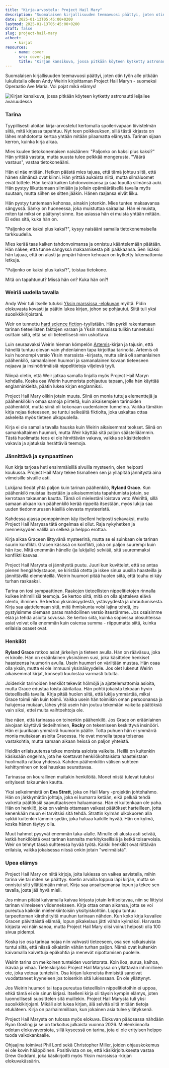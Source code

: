 ```yaml
---
title: "Kirja-arvostelu: Project Hail Mary"
description: "Suomalaisen kirjallisuuden teemavuosi päättyi, joten otin työn alle pitkään lukulistalla olleen, Andy Weirin kirjoittaman Project Hail Maryn - suomeksi Operaatio Ave Maria."
date: 2025-01-13T05:45:00+0200
lastmod: 2025-01-13T05:45:00+0200
draft: false
slug: project-hail-mary
aiheet:
    - kirjat
resources:
    - name: cover
      src: cover.jpg
      title: "Kirjan kansikuva, jossa pitkään köyteen kytketty astronautti leijailee avaruudessa"
---
```

Suomalaisen kirjallisuuden teemavuosi päättyi, joten otin työn alle pitkään lukulistalla olleen Andy Weirin kirjoittaman Project Hail Maryn - suomeksi Operaatio Ave Maria. Voi pojat mikä elämys!

<!--more-->

![Kirjan kansikuva, jossa pitkään köyteen kytketty astronautti leijailee avaruudessa](kansi.jpg)

### Tarina

Tyypillisesti aloitan kirja-arvostelut kertomalla spoilerivapaan tiivistelmän siitä, mitä kirjassa tapahtuu. Nyt teen poikkeuksen, sillä tästä kirjasta on lähes mahdotonta kertoa yhtään mitään pilaamatta elämystä. Tarinan sijaan kerron, kuinka kirja alkaa.

Mies kuulee tietokonemaisen naisäänen: "Paljonko on kaksi plus kaksi?" Hän yrittää vastata, mutta suusta tulee pelkkää mongerusta. "Väärä vastaus", vastaa tietokoneääni.

Hän ei näe mitään. Hetken päästä mies tajuaa, että tämä johtuu siitä, että hänen silmänsä ovat kiinni. Hän yrittää aukaista niitä, mutta silmäluomet eivät tottele. Hän kerää kaiken tahdonvoimansa ja saa lopulta silmänsä auki. Hän pystyy liikuttamaan silmiään ja jollain epämääräisellä tavalla myös suutaan, mutta siihen se sitten jääkin. Hänen raajansa eivät liiku.

Hän pystyy tuntemaan kehonsa, ainakin jotenkin. Mies tuntee makaavansa sängyssä. Sänky on huoneessa, joka muistuttaa sairaalaa. Hän ei muista, miten tai miksi on päätynyt sinne. Itse asiassa hän ei muista yhtään mitään. Ei edes sitä, kuka hän on.

"Paljonko on kaksi plus kaksi?", kysyy naisääni samalla tietokonemaisella tarkkuudella.

Mies kerää taas kaiken tahdonvoimansa ja onnistuu kääntelemään päätään. Hän näkee, että tunne sängyssä makaamisesta piti paikkaansa. Sen lisäksi hän tajuaa, että on alasti ja ympäri hänen kehoaan on kytketty lukemattomia letkuja.

"Paljonko on kaksi plus kaksi?", toistaa tietokone.

Mitä on tapahtunut? Missä hän on? Kuka hän on?!

### Weiriä uudella tavalla

Andy Weir tuli itselle tutuksi [Yksin marssissa -elokuvan](https://www.imdb.com/title/tt3659388/) myötä. Pidin elokuvasta kovasti ja päätin lukea kirjan, johon se pohjautui. Siitä tuli yksi suosikkikirjoistani.

Weir on tunnettu [hard science fiction](https://en.wikipedia.org/wiki/Hard_science_fiction)-tyylistään. Hän pyrkii rakentamaan tarinan tieteellisten faktojen varaan ja Yksin marssissa tulikin tunnetuksi osittain siitä, että se oli tieteellisesti niin uskottava.

Luin seuraavaksi Weirin hieman kömpelön [Artemis](https://finna.fi/Record/helmet.2390705?sid=4901603550)-kirjan ja tajusin, että hänellä tuntuu olevan vain yhdenlainen tapa kirjoittaa tarinoita. Artemis oli kuin huonompi versio Yksin marssista -kirjasta, mutta siinä oli samanlainen päähenkilö, samanlainen huumori ja samanalainen kovaan tieteeseen nojaava ja insinöörimäisiä nippelitietoja viljelevä tyyli.

Niinpä oletin, että Weir jatkaa samalla linjalla myös Project Hail Maryn kohdalla. Koska osa Weirin huumorista pohjautuu tapaan, jolla hän käyttää englanninkieltä, päätin lukea kirjan englanniksi.

Project Hail Mary olikin jotain muuta. Siinä on monia tuttuja elementtejä ja päähenkilökin omaa samoja piirteitä, kuin aikaisempien tarinoiden päähenkilöt, mutta siinä oli kokonaan uudenlainen tunnelma. Vaikka tämäkin kirja nojaa tieteeseen, se tuntui selkeältä fiktiolta, joka uskaltaa ottaa askeleita myös tieteen ulkopuolella.

Kirja ei ole samalla tavalla hauska kuin Weirin aikaisemmat teokset. Siinä on samankaltainen huumori, mutta Weir käyttää sitä paljon säästeliäämmin. Tästä huolimatta teos ei ole hirvittävän vakava, vaikka se käsitteleekin vakavia ja ajatuksia herättäviä teemoja.

### Jännittävä ja sympaattinen

Kun kirja tarjoaa heti ensimmäisillä sivuilla mysteerin, olen helposti koukussa. Project Hail Mary tekee tismalleen sen ja ylläpitää jännitystä aina viimeisille sivuille asti.

Lukijana tiedät yhtä paljon kuin tarinan päähenkilö, **Ryland Grace**. Kun päähenkilö muistaa itsestään ja aikaisemmista tapahtumista jotain, se kerrotaan takauman kautta. Tämä oli mielestäni loistava veto Weiriltä, sillä samaan aikaan kun päähenkilö kerää rippeitä itsestään, myös lukija saa uuden tiedonmurusen käsillä olevasta mysteeristä.

Kahdessa ajassa pomppiminen käy itselleni helposti sekavaksi, mutta Project Hail Maryssa tätä ongelmaa ei ollut. Raja nykyhetken ja menneisyyden välillä on selkeä ja helppo erottaa.

Kirja alkaa Graceen liittyvänä mysteerinä, mutta se ei suinkaan ole tarinan suurin konflikti. Gracen käsissä on konflikti, joka on paljon suurempi kuin hän itse. Mitä enemmän hänelle (ja lukijalle) selviää, sitä suuremmaksi konflikti kasvaa.

Project Hail Marysta ei jännitystä puutu. Juuri kun kuvittelet, että se antaa pienen hengähdystauon, se kiristää otetta ja iskee sinua uusilla haasteilla ja jännittävillä elementeillä. Weirin huumori pitää huolen siitä, että touhu ei käy turhan raskaaksi.

Tarina on tosi sympaattinen. Raakojen tieteellisten nippelitietojen rinnalla kulkee inhimillisiä teemoja. Se kertoo siitä, mitä on olla ajatteleva elävä olento, ihminen. Se kertoo yksinäisyydestä, ystävyydestä ja uhrautumisesta. Kirja saa ajattelemaan sitä, mitä ihmiskunta voisi lajina tehdä, jos pystyisimme olemaan paras mahdollinen versio itsestämme. Jos osaisimme elää ja tehdä asioita sovussa. Se kertoo siitä, kuinka sopivissa olosuhteissa asiat voivat olla enemmän kuin osiensa summa - riippumatta siitä, kuinka erilaisia osaset ovat.

### Henkilöt

**Ryland Grace** ratkoo asiat järkeilyn ja tieteen avulla. Hän on rääväsuu, joka ei kiroile. Hän on eräänlainen yksinäinen susi, joka käsittelee henkiset haasteensa huumorin avulla. Usein huumori on väriltään mustaa. Hän osaa olla yksin, mutta ei ole immuuni yksinäisyydelle. Jos olet lukenut Weirin aikaisemmat kirjat, konsepti kuulostaa varmasti tutulta.

Joidenkin tarinoiden henkilöt tekevät hölmöjä ja ajattelemattomia asioita, mutta Grace edustaa toista äärilaitaa. Hän pohtii jokaista tekoaan hyvin tieteellisellä tavalla. Kirja pitää huolen siitä, että lukija ymmärtää, miksi Grace toimii niin kuin toimii. Vaikka usein hän toimiikin oman persoonansa ja halujensa mukaan, lähes yhtä usein hän joutuu tekemään vaikeita päätöksiä vain siksi, ettei muita vaihtoehtoja ole.

Itse näen, että tarinassa on toinenkin päähenkilö. Jos Grace on eräänlainen aivojaan käyttävä tiedeihminen, **Rocky** on tekemiseen keskittyvä insinööri. Hän ei juurikaan ymmärrä huumorin päälle. Totta puhuen hän ei ymmärrä monia muitakaan asioita Gracessa. He ovat monella tapaa toisensa vastakohtia, mutta samaan aikaan heissä on paljon yhteistä.

Heidän erilaisuutensa tekee monista asioista vaikeita. Heillä on kuitenkin käsissään ongelma, jota he koettavat henkilökohtaisista haasteistaan huolimatta ratkoa yhdessä. Kahden päähenkilön välisen suhteen kehittyminen on tosi hauskaa seurattavaa.

Tarinassa on kourallinen muitakin henkilöitä. Monet niistä tulevat tutuksi erityisesti takaumien kautta.

Yksi selkeimmistä on **Eva Stratt**, joka on Hail Mary -projektin johtohahmo. Hän on järkkymätön johtaja, joka ei kumarra ketään, eikä pelkää tehdä vaikeita päätöksiä saavuttaakseen haluamansa. Hän ei kuitenkaan ole paha. Hän on henkilö, joka on valmis ottamaan vaikeat päätökset harteilleen, jotta kenenkään muun ei tarvitsisi sitä tehdä. Strattin kylmän ulkokuoren alla sykkii kuitenkin lämmin sydän, joka haluaa kaikille hyvää. Hän on kylmä, koska hänen täytyy olla.

Muut hahmot pysyvät enemmän taka-alalle. Minulle oli alusta asti selvää, ketkä henkilöistä ovat tarinan kannalta merkityksellisiä ja ketkä toisarvoisia. Weir on tehnyt tässä suhteessa hyvää työtä. Kaikki henkilöt ovat riittävän erilaisia, vaikka jokaisessa niissä onkin jotain "weirmäistä".

### Upea elämys

Project Hail Mary on niitä kirjoja, joita lukiessa on vaikea aavistella, mihin tarina vie tai miten se päättyy. Koetin arvailla loppua läpi kirjan, mutta se onnistui silti yllättämään minut. Kirja saa ansaitsemansa lopun ja tekee sen tavalla, josta jää hyvä mieli.

Jos minun pitäisi kaivamalla kaivaa kirjasta jotain kritisoitavaa, niin se liittyisi tarinan viimeiseen viidennekseen. Kirja ottaa oman aikansa, jotta se voi pureutua kaikkiin mielenkiintoisiin yksityiskohtiin. Loppu tuntuu tarpeettoman kiirehdityltä muuhun tarinaan nähden. Kun koko kirja kuvailee Gracen päivittäistä elämää, lopun pikakelaus jätti vähän kylmäksi. Harvasta kirjasta voi näin sanoa, mutta Project Hail Mary olisi voinut helposti olla 100 sivua pidempi.

Koska iso osa tarinaa nojaa niin vahvasti tieteeseen, osa sen ratkaisuista tuntui siltä, että niissä oikaistiin vähän turhan paljon. Nämä ovat kuitenkin kaivamalla kaivettuja epäkohtia ja menevät nipottamisen puolelle.

Weirin tarina on melkoinen tunteiden vuoristorata. Koin iloa, surua, kaihoa, ikävää ja vihaa. Tieteiskirjaksi Project Hail Maryssa on yllättävän inhimillinen ote, joka vetoaa tunteisiin. Osa kirjan lukeneista ihmisistä sanoivat vuodattaneet kyyneleen jos toisenkin sitä lukiessaan. En ole yllättynyt.

Jos Weirin huumori tai tapa pureutua tieteellisiin nippelitietoihin ei uppoa, ehkä tämä ei ole sinun kirjasi. Itselleni kirja oli täysin kympin elämys, joten luonnollisesti suosittelen sitä muillekin. Project Hail Marysta tuli yksi suosikkikirjojani. Mikäli aiot lukea kirjan, älä selvitä siitä mitään tietoja etukäteen. Kirja on parhaimmillaan, kun jokainen asia tulee yllätyksenä.

Project Hail Marysta on tulossa myös elokuva. Elokuvan pääosassa nähdään Ryan Gosling ja se on tarkoitus julkaista vuonna 2026. Mielenkiinnolla odotan elokuvaversiota, sillä kyseessä on tarina, jota ei ole erityisen helppo tuoda valkokankaalle.

Ohjaajina toimivat Phil Lord sekä Christopher Miller, joiden ohjauskokemus ei ole kovin hääppöinen. Positiivista on se, että käsikirjoituksesta vastaa Drew Goddard, joka käsikirjoitti myös Yksin marssissa -kirjan elokuvakässärin.

